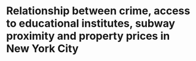 # Relationship between crime, access to educational institutes, subway proximity and property prices in New York City
